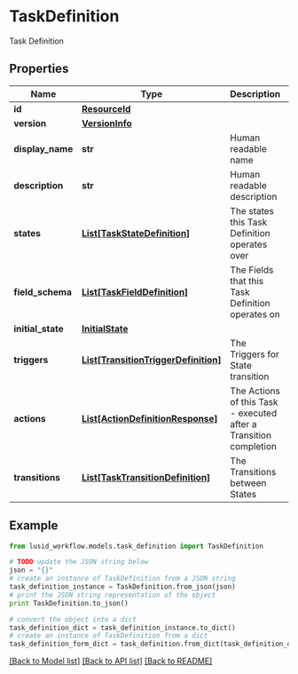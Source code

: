 # TaskDefinition

Task Definition

## Properties
Name | Type | Description | Notes
------------ | ------------- | ------------- | -------------
**id** | [**ResourceId**](ResourceId.md) |  | 
**version** | [**VersionInfo**](VersionInfo.md) |  | [optional] 
**display_name** | **str** | Human readable name | 
**description** | **str** | Human readable description | [optional] 
**states** | [**List[TaskStateDefinition]**](TaskStateDefinition.md) | The states this Task Definition operates over | 
**field_schema** | [**List[TaskFieldDefinition]**](TaskFieldDefinition.md) | The Fields that this Task Definition operates on | [optional] 
**initial_state** | [**InitialState**](InitialState.md) |  | 
**triggers** | [**List[TransitionTriggerDefinition]**](TransitionTriggerDefinition.md) | The Triggers for State transition | [optional] 
**actions** | [**List[ActionDefinitionResponse]**](ActionDefinitionResponse.md) | The Actions of this Task - executed after a Transition completion | [optional] 
**transitions** | [**List[TaskTransitionDefinition]**](TaskTransitionDefinition.md) | The Transitions between States | [optional] 

## Example

```python
from lusid_workflow.models.task_definition import TaskDefinition

# TODO update the JSON string below
json = "{}"
# create an instance of TaskDefinition from a JSON string
task_definition_instance = TaskDefinition.from_json(json)
# print the JSON string representation of the object
print TaskDefinition.to_json()

# convert the object into a dict
task_definition_dict = task_definition_instance.to_dict()
# create an instance of TaskDefinition from a dict
task_definition_form_dict = task_definition.from_dict(task_definition_dict)
```
[[Back to Model list]](../README.md#documentation-for-models) [[Back to API list]](../README.md#documentation-for-api-endpoints) [[Back to README]](../README.md)


